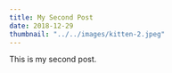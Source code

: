 ```yaml
---
title: My Second Post
date: 2018-12-29
thumbnail: "../../images/kitten-2.jpeg"
---
```


This is my second post.